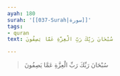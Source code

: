 ```yaml
---
ayah: 180
surah: '[[037-Surah|سورة]]'
tags:
- quran
text: سُبْحَانَ رَبِّكَ رَبِّ الْعِزَّةِ عَمَّا يَصِفُونَ

---
```

> سُبْحَانَ رَبِّكَ رَبِّ الْعِزَّةِ عَمَّا يَصِفُونَ
